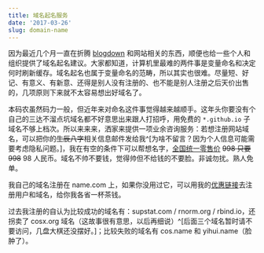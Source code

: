 ```yaml
---
title: 域名起名服务
date: '2017-03-26'
slug: domain-name
---
```


因为最近几个月一直在折腾 [blogdown](https://bookdown.org/yihui/blogdown) 和网站相关的东西，顺便也给一些个人和组织提供了域名起名建议。大家都知道，计算机里最难的两件事是变量命名和决定何时刷新缓存。域名起名也属于变量命名的范畴，所以其实也很难。尽量短、好记、有意义、有新意、还得是别人没有注册的、也不能是别人注册之后天价出售的，几项原则下来就不太容易想出好域名了。

本码农虽然码力一般，但近年来对命名这件事觉得越来越顺手。这年头你要没有个自己的三达不溜点坑域名都不好意思出来跟人打招呼，用免费的 `*.github.io` 子域名不够上档次。所以来来来，洒家来提供一项业余咨询服务：若想注册网站域名，可以把你的~~生辰八字~~相关信息邮件发给我^[为啥不留言？因为个人信息可能需要考虑隐私问题。]，我在有空的条件下可以帮想名字，[全国统一零售价](https://db.yihui.name/imgur/qHN7X6M.png) ~~998 只要 998~~ 98 人民币。域名不帅不要钱，觉得帅但不给钱的不要脸。非诚勿扰。熟人免单。

我自己的域名注册在 name.com 上，如果你没用过它，可以用我的[优惠链接](https://www.name.com/referral/5ca89)去注册用户和域名，给你我各省一杯茶钱。

过去我注册的自认为比较成功的域名有：supstat.com / rnorm.org / rbind.io，还拐卖了 cosx.org 域名（这故事很有意思，以后再细说）^[后面三个域名暂时请不要访问，几盘大棋还没摆好。]；比较失败的域名有 cos.name 和 yihui.name（脸肿了）。
